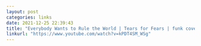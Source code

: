 ```yaml
---
layout: post
categories: links
date: 2021-12-25 22:39:43
title: "Everybody Wants to Rule the World | Tears for Fears | funk cover ft. Cory Henry - YouTube"
linkurl: "https://www.youtube.com/watch?v=kPDT4SM_WSg"
---
```

